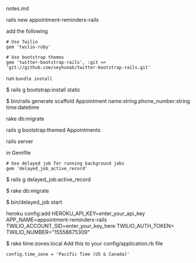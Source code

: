 notes.md

<!--  ################################### Generating the bootstrap layouts -->
rails new appointment-reminders-rails

add the following
```
# Use Twilio
gem 'twilio-ruby'

# Use bootstrap themes
gem 'twitter-bootstrap-rails', :git => 'git://github.com/seyhunak/twitter-bootstrap-rails.git'
```

run `bundle install`

$ rails g bootstrap:install static

$ bin/rails generate scaffold Appointment name:string phone_number:string time:datetime

rake db:migrate

rails g bootstrap:themed Appointments

rails server

<!--  ###################################  Install delayed_job -->

in Gemfile
```
# Use delayed job for running background jobs
gem 'delayed_job_active_record'
```

$ rails g delayed_job:active_record

$ rake db:migrate

<!-- Run the jobs -->
$ bin/delayed_job start

<!-- Not if you use workless -->
heroku config:add HEROKU_API_KEY=enter_your_api_key APP_NAME=appointment-reminders-rails
TWILIO_ACCOUNT_SID=enter_your_key_here TWILIO_AUTH_TOKEN= TWILIO_NUMBER="15558675309"


<!-- ################################### Change Time Zone -->
$ rake time:zones:local
Add this to your config/application.rb file

`config.time_zone = 'Pacific Time (US & Canada)'`




